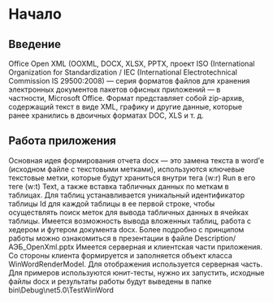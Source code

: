 # Начало

## Введение

Office Open XML (OOXML, DOCX, XLSX, PPTX, проект ISO (International Organization for Standardization / IEC (International Electrotechnical Commission IS 29500:2008) — серия форматов файлов для хранения электронных документов пакетов офисных приложений — в частности, Microsoft Office. Формат представляет собой zip-архив, содержащий текст в виде XML, графику и другие данные, которые ранее хранились в двоичных форматах DOC, XLS и т. д. 

## Работа приложения

Основная идея формирования отчета docx — это замена текста в word’е (исходном файле с текстовыми метками), используются ключевые текстовые метки, 
которые будут храниться внутри тега (w:r) Run в его теге (w:t) Text, а также вставка табличных данных по меткам в таблицах.
Для таблиц устанавливается уникальный идентификатор таблицы Id для каждой таблицы в ее первой строке, 
чтобы осуществлять поиск меток для вывода табличных данных в ячейках таблицы. Имеется возможность вывода вложенных таблиц, работа 
с хедером и футером документа docx. Более подробно с принципом работы можно ознакомиться в презентации в файле Description/АЭБ_OpenXml.pptx
Имеется серверная и клиентская части приложения. Со стороны клиента формируется и заполняется объект класса WinWordRenderModel. 
Для отображения используется серверная часть. Для примеров используются юнит-тесты, нужно их запустить, исходные файлы docx и результаты 
работы будут выведены в папке bin\Debug\net5.0\TestWinWord
